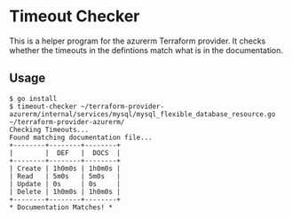 # Timeout Checker

This is a helper program for the azurerm Terraform provider. It checks whether the timeouts in the defintions match what is in the documentation.

## Usage

```shell
$ go install
$ timeout-checker ~/terraform-provider-azurerm/internal/services/mysql/mysql_flexible_database_resource.go ~/terraform-provider-azurerm/
Checking Timeouts...
Found matching documentation file...
+--------+--------+--------+
|        |  DEF   |  DOCS  |
+--------+--------+--------+
| Create | 1h0m0s | 1h0m0s |
| Read   | 5m0s   | 5m0s   |
| Update | 0s     | 0s     |
| Delete | 1h0m0s | 1h0m0s |
+--------+--------+--------+
* Documentation Matches! *
```